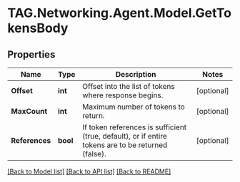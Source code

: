 # TAG.Networking.Agent.Model.GetTokensBody

## Properties

Name | Type | Description | Notes
------------ | ------------- | ------------- | -------------
**Offset** | **int** | Offset into the list of tokens where response begins. | [optional] 
**MaxCount** | **int** | Maximum number of tokens to return. | [optional] 
**References** | **bool** | If token references is sufficient (true, default), or if entire tokens are to be returned (false). | [optional] 

[[Back to Model list]](../README.md#documentation-for-models) [[Back to API list]](../README.md#documentation-for-api-endpoints) [[Back to README]](../README.md)

